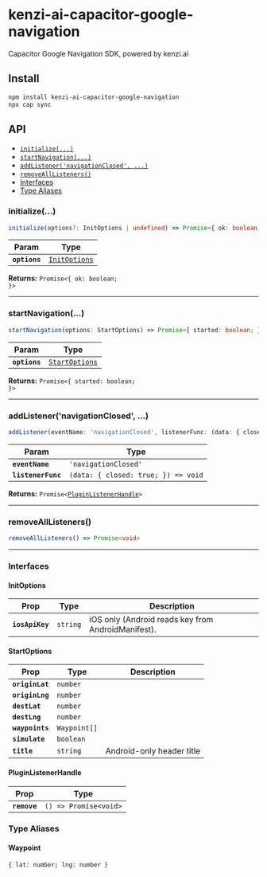 # kenzi-ai-capacitor-google-navigation

Capacitor Google Navigation SDK, powered by kenzi.ai

## Install

```bash
npm install kenzi-ai-capacitor-google-navigation
npx cap sync
```

## API

<docgen-index>

* [`initialize(...)`](#initialize)
* [`startNavigation(...)`](#startnavigation)
* [`addListener('navigationClosed', ...)`](#addlistenernavigationclosed-)
* [`removeAllListeners()`](#removealllisteners)
* [Interfaces](#interfaces)
* [Type Aliases](#type-aliases)

</docgen-index>

<docgen-api>
<!--Update the source file JSDoc comments and rerun docgen to update the docs below-->

### initialize(...)

```typescript
initialize(options?: InitOptions | undefined) => Promise<{ ok: boolean; }>
```

| Param         | Type                                                |
| ------------- | --------------------------------------------------- |
| **`options`** | <code><a href="#initoptions">InitOptions</a></code> |

**Returns:** <code>Promise&lt;{ ok: boolean; }&gt;</code>

--------------------


### startNavigation(...)

```typescript
startNavigation(options: StartOptions) => Promise<{ started: boolean; }>
```

| Param         | Type                                                  |
| ------------- | ----------------------------------------------------- |
| **`options`** | <code><a href="#startoptions">StartOptions</a></code> |

**Returns:** <code>Promise&lt;{ started: boolean; }&gt;</code>

--------------------


### addListener('navigationClosed', ...)

```typescript
addListener(eventName: 'navigationClosed', listenerFunc: (data: { closed: true; }) => void) => Promise<PluginListenerHandle>
```

| Param              | Type                                              |
| ------------------ | ------------------------------------------------- |
| **`eventName`**    | <code>'navigationClosed'</code>                   |
| **`listenerFunc`** | <code>(data: { closed: true; }) =&gt; void</code> |

**Returns:** <code>Promise&lt;<a href="#pluginlistenerhandle">PluginListenerHandle</a>&gt;</code>

--------------------


### removeAllListeners()

```typescript
removeAllListeners() => Promise<void>
```

--------------------


### Interfaces


#### InitOptions

| Prop            | Type                | Description                                        |
| --------------- | ------------------- | -------------------------------------------------- |
| **`iosApiKey`** | <code>string</code> | iOS only (Android reads key from AndroidManifest). |


#### StartOptions

| Prop            | Type                    | Description               |
| --------------- | ----------------------- | ------------------------- |
| **`originLat`** | <code>number</code>     |                           |
| **`originLng`** | <code>number</code>     |                           |
| **`destLat`**   | <code>number</code>     |                           |
| **`destLng`**   | <code>number</code>     |                           |
| **`waypoints`** | <code>Waypoint[]</code> |                           |
| **`simulate`**  | <code>boolean</code>    |                           |
| **`title`**     | <code>string</code>     | Android-only header title |


#### PluginListenerHandle

| Prop         | Type                                      |
| ------------ | ----------------------------------------- |
| **`remove`** | <code>() =&gt; Promise&lt;void&gt;</code> |


### Type Aliases


#### Waypoint

<code>{ lat: number; lng: number }</code>

</docgen-api>

